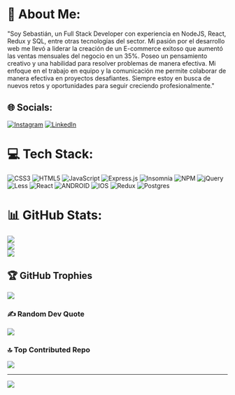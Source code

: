 # 💫 About Me:
"Soy Sebastián, un Full Stack Developer con experiencia en NodeJS, React, Redux y SQL, entre otras tecnologías del sector. Mi pasión por el desarrollo web me llevó a liderar la creación de un E-commerce exitoso que aumentó las ventas mensuales del negocio en un 35%. Poseo un pensamiento creativo y una habilidad para resolver problemas de manera efectiva. Mi enfoque en el trabajo en equipo y la comunicación me permite colaborar de manera efectiva en proyectos desafiantes. Siempre estoy en busca de nuevos retos y oportunidades para seguir creciendo profesionalmente."


## 🌐 Socials:
[![Instagram](https://img.shields.io/badge/Instagram-%23E4405F.svg?logo=Instagram&logoColor=white)](https://instagram.com/seba_ramos__) [![LinkedIn](https://img.shields.io/badge/LinkedIn-%230077B5.svg?logo=linkedin&logoColor=white)](https://linkedin.com/in/sebastián-ramos-425828266/) 

# 💻 Tech Stack:
![CSS3](https://img.shields.io/badge/css3-%231572B6.svg?style=flat&logo=css3&logoColor=white) ![HTML5](https://img.shields.io/badge/html5-%23E34F26.svg?style=flat&logo=html5&logoColor=white) ![JavaScript](https://img.shields.io/badge/javascript-%23323330.svg?style=flat&logo=javascript&logoColor=%23F7DF1E) ![Express.js](https://img.shields.io/badge/express.js-%23404d59.svg?style=flat&logo=express&logoColor=%2361DAFB) ![Insomnia](https://img.shields.io/badge/Insomnia-black?style=flat&logo=insomnia&logoColor=5849BE) ![NPM](https://img.shields.io/badge/NPM-%23000000.svg?style=flat&logo=npm&logoColor=white) ![jQuery](https://img.shields.io/badge/jquery-%230769AD.svg?style=flat&logo=jquery&logoColor=white) ![Less](https://img.shields.io/badge/less-2B4C80?style=flat&logo=less&logoColor=white) ![React](https://img.shields.io/badge/react-%2320232a.svg?style=flat&logo=react&logoColor=%2361DAFB) ![ANDROID](https://img.shields.io/badge/android-%2320232a.svg?style=flat&logo=android&logoColor=%a4c639) ![IOS](https://img.shields.io/badge/IOS-%2320232a.svg?style=flat&logo=apple&logoColor=white) ![Redux](https://img.shields.io/badge/redux-%23593d88.svg?style=flat&logo=redux&logoColor=white) ![Postgres](https://img.shields.io/badge/postgres-%23316192.svg?style=flat&logo=postgresql&logoColor=white)
# 📊 GitHub Stats:
![](https://github-readme-stats.vercel.app/api?username=SebastianBeltzer&theme=default&hide_border=false&include_all_commits=false&count_private=false)<br/>
![](https://github-readme-streak-stats.herokuapp.com/?user=SebastianBeltzer&theme=default&hide_border=false)<br/>
![](https://github-readme-stats.vercel.app/api/top-langs/?username=SebastianBeltzer&theme=default&hide_border=false&include_all_commits=false&count_private=false&layout=compact)

## 🏆 GitHub Trophies
![](https://github-profile-trophy.vercel.app/?username=SebastianBeltzer&theme=flat&no-frame=false&no-bg=false&margin-w=4)

### ✍️ Random Dev Quote
![](https://quotes-github-readme.vercel.app/api?type=horizontal&theme=light)


### 🔝 Top Contributed Repo
![](https://github-contributor-stats.vercel.app/api?username=SebastianBeltzer&limit=5&theme=dark&combine_all_yearly_contributions=true)

---
[![](https://visitcount.itsvg.in/api?id=SebastianBeltzer&icon=4&color=12)](https://visitcount.itsvg.in)

<!-- Proudly created with GPRM ( https://gprm.itsvg.in ) -->
